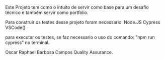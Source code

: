 Este Projeto tem como o intuito de servir como base para um desafio técnico e também servir como portfólio.

Para construir os testes desse projeto foram necessario:
Node.JS
Cypress
VSCode()

para executar os testes, se faz necessario o uso do comando:
"npm run cypress" no terminal.

Oscar Raphael Barbosa Campos
Quality Assurance.
